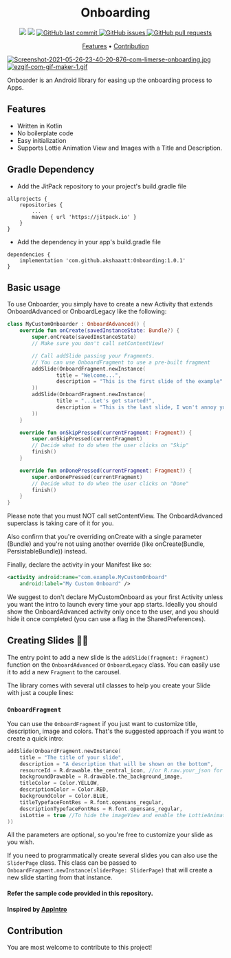 <h1 align="center">Onboarding</h1>

<p align="center">
    <img src="https://PlayBadges.pavi2410.me/badge/downloads?id=com.limerse.social">
    <img src="https://PlayBadges.pavi2410.me/badge/ratings?id=com.limerse.social">
    <a href="https://github.com/akshaaatt/Onboarding/commits/master">
    <img src="https://img.shields.io/github/last-commit/akshaaatt/Onboarding.svg?style=flat-square&logo=github&logoColor=white"
         alt="GitHub last commit">
    <a href="https://github.com/akshaaatt/Onboarding/issues">
    <img src="https://img.shields.io/github/issues-raw/akshaaatt/Onboarding.svg?style=flat-square&logo=github&logoColor=white"
         alt="GitHub issues">
    <a href="https://github.com/akshaaatt/Onboarding/pulls">
    <img src="https://img.shields.io/github/issues-pr-raw/akshaaatt/Onboarding.svg?style=flat-square&logo=github&logoColor=white"
         alt="GitHub pull requests">
</p>
      
<p align="center">
  <a href="#features">Features</a> •
  <a href="#contribution">Contribution</a>
</p>

[![Screenshot-2021-05-26-23-40-20-876-com-limerse-onboarding.jpg](https://i.postimg.cc/3wK25pJJ/Screenshot-2021-05-26-23-40-20-876-com-limerse-onboarding.jpg)](https://postimg.cc/zycyTyg9)
[![ezgif-com-gif-maker-1.gif](https://i.postimg.cc/yxqFGGD2/ezgif-com-gif-maker-1.gif)](https://postimg.cc/Q9b990kq)

Onboarder is an Android library for easing up the onboarding process to Apps.

## Features

* Written in Kotlin
* No boilerplate code
* Easy initialization
* Supports Lottie Animation View and Images with a Title and Description.

## Gradle Dependency

* Add the JitPack repository to your project's build.gradle file

```
allprojects {
    repositories {
        ...
        maven { url 'https://jitpack.io' }
    }
}
```

* Add the dependency in your app's build.gradle file

```
dependencies {
    implementation 'com.github.akshaaatt:Onboarding:1.0.1'
}
```

## Basic usage

To use Onboarder, you simply have to create a new Activity that extends OnboardAdvanced or OnboardLegacy like the following:

```kotlin
class MyCustomOnboarder : OnboardAdvanced() {
    override fun onCreate(savedInstanceState: Bundle?) {
        super.onCreate(savedInstanceState)
        // Make sure you don't call setContentView!

        // Call addSlide passing your Fragments.
        // You can use OnboardFragment to use a pre-built fragment
        addSlide(OnboardFragment.newInstance(
                title = "Welcome...",
                description = "This is the first slide of the example"
        ))
        addSlide(OnboardFragment.newInstance(
                title = "...Let's get started!",
                description = "This is the last slide, I won't annoy you more :)"
        ))
    }

    override fun onSkipPressed(currentFragment: Fragment?) {
        super.onSkipPressed(currentFragment)
        // Decide what to do when the user clicks on "Skip"
        finish()
    }

    override fun onDonePressed(currentFragment: Fragment?) {
        super.onDonePressed(currentFragment)
        // Decide what to do when the user clicks on "Done"
        finish()
    }
}
```

Please note that you must NOT call setContentView. The OnboardAdvanced superclass is taking care of it for you.

Also confirm that you're overriding onCreate with a single parameter (Bundle) and you're not using another override (like onCreate(Bundle, PersistableBundle)) instead.

Finally, declare the activity in your Manifest like so:

``` xml
<activity android:name="com.example.MyCustomOnboard"
    android:label="My Custom Onboard" />
```
    
We suggest to don't declare MyCustomOnboard as your first Activity unless you want the intro to launch every time your app starts. Ideally you should show the OnboardAdvanced activity only once to the user, and you should hide it once completed (you can use a flag in the SharedPreferences).

## Creating Slides 👩‍🎨

The entry point to add a new slide is the `addSlide(fragment: Fragment)` function on the `OnboardAdvanced` or `OnboardLegacy` class.
You can easily use it to add a new `Fragment` to the carousel.

The library comes with several util classes to help you create your Slide with just a couple lines:

### `OnboardFragment`

You can use the `OnboardFragment` if you just want to customize title, description, image and colors.
That's the suggested approach if you want to create a quick intro:

```kotlin
addSlide(OnboardFragment.newInstance(
    title = "The title of your slide",
    description = "A description that will be shown on the bottom",
    resourceId = R.drawable.the_central_icon, //or R.raw.your_json for LottieAnimationView
    backgroundDrawable = R.drawable.the_background_image,
    titleColor = Color.YELLOW,
    descriptionColor = Color.RED,
    backgroundColor = Color.BLUE,
    titleTypefaceFontRes = R.font.opensans_regular,
    descriptionTypefaceFontRes = R.font.opensans_regular,
    isLottie = true //To hide the imageView and enable the LottieAnimationView
))
```

All the parameters are optional, so you're free to customize your slide as you wish.

If you need to programmatically create several slides you can also use the `SliderPage` class.
This class can be passed to `OnboardFragment.newInstance(sliderPage: SliderPage)` that will create
a new slide starting from that instance.

#### Refer the sample code provided in this repository.

#### Inspired by [AppIntro](https://github.com/AppIntro/AppIntro)

## Contribution

You are most welcome to contribute to this project!
